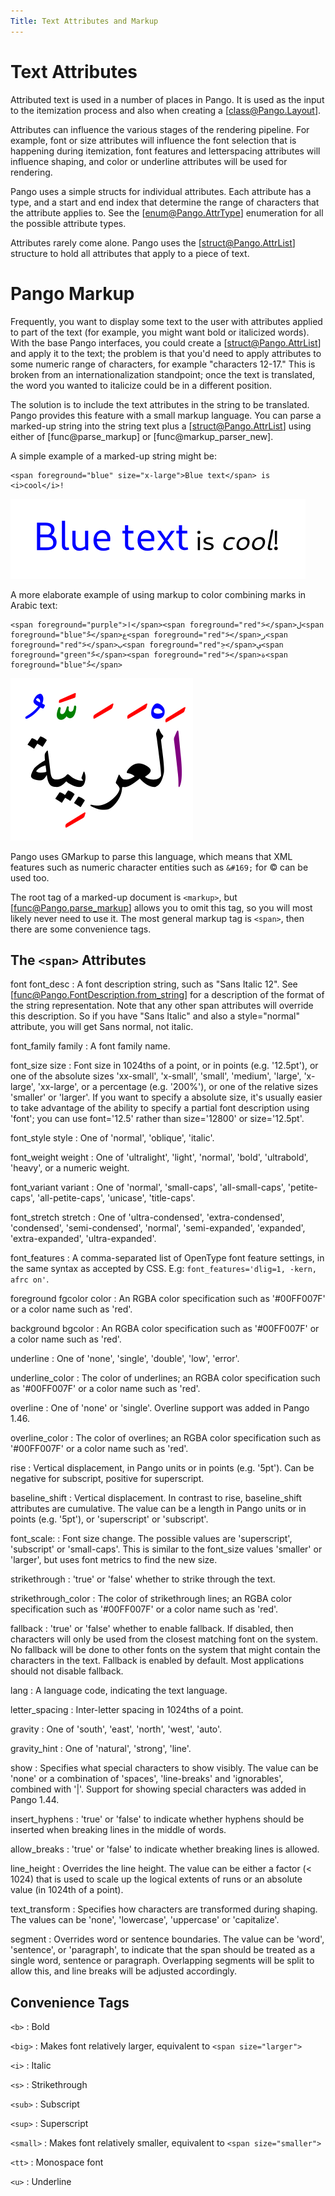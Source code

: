 ```yaml
---
Title: Text Attributes and Markup
---
```


# Text Attributes

Attributed text is used in a number of places in Pango. It is used as the
input to the itemization process and also when creating a [class@Pango.Layout].

Attributes can influence the various stages of the rendering pipeline. For example,
font or size attributes will influence the font selection that is happening during
itemization, font features and letterspacing attributes will influence shaping, and
color or underline attributes will be used for rendering.

Pango uses a simple structs for individual attributes. Each attribute has a type,
and a start and end index that determine the range of characters that the attribute
applies to. See the [enum@Pango.AttrType] enumeration for all the possible
attribute types.

Attributes rarely come alone. Pango uses the [struct@Pango.AttrList] structure
to hold all attributes that apply to a piece of text.

# Pango Markup

Frequently, you want to display some text to the user with attributes applied to
part of the text (for example, you might want bold or italicized words). With the
base Pango interfaces, you could create a [struct@Pango.AttrList] and apply it to
the text; the problem is that you'd need to apply attributes to some numeric range
of characters, for example "characters 12-17." This is broken from an
internationalization standpoint; once the text is translated, the word you wanted
to italicize could be in a different position.

The solution is to include the text attributes in the string to be translated.
Pango provides this feature with a small markup language. You can parse a marked-up
string into the string text plus a [struct@Pango.AttrList] using either of
[func@parse_markup] or [func@markup_parser_new].

A simple example of a marked-up string might be:

```
<span foreground="blue" size="x-large">Blue text</span> is <i>cool</i>!
```

![Markup example](blue-text.png)

A more elaborate example of using markup to color combining marks in
Arabic text:

```
<span foreground="purple">ا</span><span foreground="red">َ</span>ل<span foreground="blue">ْ</span>ع<span foreground="red">َ</span>ر<span foreground="red">َ</span>ب<span foreground="red">ِ</span>ي<span foreground="green">ّ</span><span foreground="red">َ</span>ة<span foreground="blue">ُ</span>
```

![Markup example](arabic-markup.png)

Pango uses GMarkup to parse this language, which means that XML features
such as numeric character entities such as `&#169;` for © can be used too.

The root tag of a marked-up document is `<markup>`, but [func@Pango.parse_markup]
allows you to omit this tag, so you will most likely never need to use it.
The most general markup tag is `<span>`, then there are some convenience
tags.

## The `<span>` Attributes

font
font_desc
: A font description string, such as "Sans Italic 12". See
  [func@Pango.FontDescription.from_string] for a description of the format of
  the string representation. Note that any other span attributes will override
  this description. So if you have "Sans Italic" and also a style="normal"
  attribute, you will get Sans normal, not italic.

font_family
family
: A font family name.

font_size
size
: Font size in 1024ths of a point, or in points (e.g. '12.5pt'), or one of the
  absolute sizes 'xx-small', 'x-small', 'small', 'medium', 'large', 'x-large',
  'xx-large', or a percentage (e.g. '200%'), or one of the relative sizes 'smaller'
  or 'larger'.
  If you want to specify a absolute size, it's usually easier to take advantage
  of the ability to specify a partial font description using 'font'; you can use
  font='12.5' rather than size='12800' or size='12.5pt'.

font_style
style
: One of 'normal', 'oblique', 'italic'.

font_weight
weight
: One of 'ultralight', 'light', 'normal', 'bold', 'ultrabold', 'heavy', or a
  numeric weight.

font_variant
variant
: One of 'normal', 'small-caps', 'all-small-caps', 'petite-caps', 'all-petite-caps',
  'unicase', 'title-caps'.

font_stretch
stretch
: One of 'ultra-condensed', 'extra-condensed',
  'condensed', 'semi-condensed', 'normal', 'semi-expanded', 'expanded',
  'extra-expanded', 'ultra-expanded'.

font_features
: A comma-separated list of OpenType font feature settings, in the same syntax as
  accepted by CSS. E.g: `font_features='dlig=1, -kern, afrc on'`.

foreground
fgcolor
color
: An RGBA color specification such as '#00FF007F' or a color name such as 'red'.

background
bgcolor
: An RGBA color specification such as '#00FF007F' or a color name such as 'red'.

underline
: One of 'none', 'single', 'double', 'low', 'error'.

underline_color
: The color of underlines; an RGBA color specification such as '#00FF007F' or a color
  name such as 'red'.

overline
: One of 'none' or 'single'. Overline support was added in Pango 1.46.

overline_color
: The color of overlines; an RGBA color specification such as '#00FF007F' or a color
  name such as 'red'.

rise
: Vertical displacement, in Pango units or in points (e.g. '5pt'). Can be
  negative for subscript, positive for superscript.

baseline_shift
: Vertical displacement. In contrast to rise, baseline_shift attributes are cumulative.
  The value can be a length in Pango units or in points (e.g. '5pt'), or 'superscript'
  or 'subscript'.

font_scale:
: Font size change. The possible values are 'superscript', 'subscript' or 'small-caps'.
  This is similar to the font_size values 'smaller' or 'larger', but uses font metrics
  to find the new size.

strikethrough
: 'true' or 'false' whether to strike through the text.

strikethrough_color
: The color of strikethrough lines; an RGBA color specification such as '#00FF007F'
  or a color name such as 'red'.

fallback
: 'true' or 'false' whether to enable fallback. If disabled, then characters will
  only be used from the closest matching font on the system. No fallback will be
  done to other fonts on the system that might contain the characters in the text.
  Fallback is enabled by default. Most applications should not disable fallback.

lang
: A language code, indicating the text language.

letter_spacing
: Inter-letter spacing in 1024ths of a point.

gravity
: One of 'south', 'east', 'north', 'west', 'auto'.

gravity_hint
: One of 'natural', 'strong', 'line'.

show
: Specifies what special characters to show visibly. The value can be 'none'
  or a combination of 'spaces', 'line-breaks' and 'ignorables', combined with '|'.
  Support for showing special characters was added in Pango 1.44.

insert_hyphens
: 'true' or 'false' to indicate whether hyphens should be inserted when breaking
  lines in the middle of words.

allow_breaks
: 'true' or 'false' to indicate whether breaking lines is allowed.

line_height
: Overrides the line height. The value can be either a factor (< 1024) that is
  used to scale up the logical extents of runs or an absolute value (in 1024th
  of a point).

text_transform
: Specifies how characters are transformed during shaping. The values can be
  'none', 'lowercase', 'uppercase' or 'capitalize'.

segment
: Overrides word or sentence boundaries. The value can be 'word', 'sentence',
  or 'paragraph', to indicate that the span should be treated as a single word,
  sentence or paragraph. Overlapping segments will be split to allow this, and
  line breaks will be adjusted accordingly.

## Convenience Tags

`<b>`
: Bold

`<big>`
: Makes font relatively larger, equivalent to `<span size="larger">`

`<i>`
: Italic

`<s>`
: Strikethrough

`<sub>`
: Subscript

`<sup>`
: Superscript

`<small>`
: Makes font relatively smaller, equivalent to `<span size="smaller">`

`<tt>`
: Monospace font

`<u>`
: Underline
